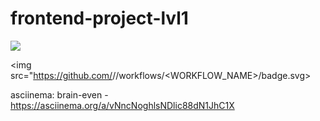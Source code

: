 # frontend-project-lvl1
<a href="https://codeclimate.com/github/ponttor/frontend-project-lvl1/maintainability"><img src="https://api.codeclimate.com/v1/badges/a99a88d28ad37a79dbf6/maintainability" /></a>

<a><img src="https://github.com/<OWNER>/<REPOSITORY>/workflows/<WORKFLOW_NAME>/badge.svg></a>



asciinema:
brain-even - https://asciinema.org/a/vNncNoghlsNDlic88dN1JhC1X
